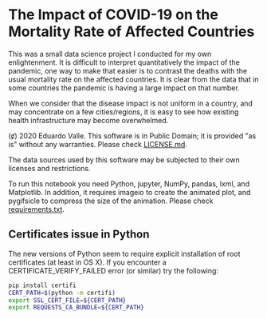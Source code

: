 # The Impact of COVID-19 on the Mortality Rate of Affected Countries

This was a small data science project I conducted for my own enlightenment. It is difficult to interpret quantitatively the impact of the pandemic, one way to make that easier is to contrast the deaths with the usual mortality rate on the affected countries. It is clear from the data that in some countries the pandemic is having a large impact on that number.

When we consider that the disease impact is not uniform in a country, and may concentrate on a few cities/regions, it is easy to see how existing health infrastructure may become overwhelmed.

(c̸) 2020 Eduardo Valle. This software is in Public Domain; it is provided "as is" without any warranties. Please check [LICENSE.md](https://github.com/dreavjr/coronavirus-deaths/blob/master/LICENSE.md).

The data sources used by this software may be subjected to their own licenses and restrictions.

To run this notebook you need Python, jupyter, NumPy, pandas, lxml, and Matplotlib. In addition, it requires imageio to create the animated plot, and pygifsicle to compress the size of the animation. Please check [requirements.txt](https://github.com/dreavjr/coronavirus-deaths/blob/master/requirements.txt).

## Certificates issue in Python

The new versions of Python seem to require explicit installation of root certificates (at least in OS X). If you encounter a CERTIFICATE_VERIFY_FAILED error (or similar) try the following:

```bash
pip install certifi
CERT_PATH=$(python -m certifi)
export SSL_CERT_FILE=${CERT_PATH}
export REQUESTS_CA_BUNDLE=${CERT_PATH}
```
